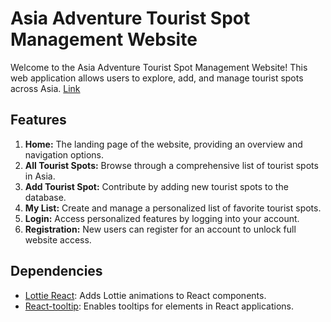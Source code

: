 # Asia Adventure Tourist Spot Management Website

Welcome to the Asia Adventure Tourist Spot Management Website! This web application allows users to explore, add, and manage tourist spots across Asia. [Link](https://asiaadventure-rasel.surge.sh/)

## Features

1. **Home:** The landing page of the website, providing an overview and navigation options.
2. **All Tourist Spots:** Browse through a comprehensive list of tourist spots in Asia.
3. **Add Tourist Spot:** Contribute by adding new tourist spots to the database.
4. **My List:** Create and manage a personalized list of favorite tourist spots.
5. **Login:** Access personalized features by logging into your account.
6. **Registration:** New users can register for an account to unlock full website access.


## Dependencies

- [Lottie React](https://www.npmjs.com/package/lottie-react): Adds Lottie animations to React components.
- [React-tooltip](https://www.npmjs.com/package/react-tooltip): Enables tooltips for elements in React applications.
